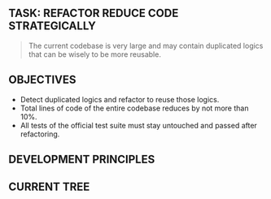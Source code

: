 

## TASK: REFACTOR REDUCE CODE STRATEGICALLY

> The current codebase is very large and may contain duplicated logics that can be wisely to be more reusable.

## OBJECTIVES

- Detect duplicated logics and refactor to reuse those logics.
- Total lines of code of the entire codebase reduces by not more than 10%.
- All tests of the official test suite must stay untouched and passed after refactoring.

## DEVELOPMENT PRINCIPLES



## CURRENT TREE

